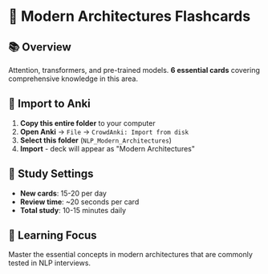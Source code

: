# 🎯 Modern Architectures Flashcards

## 📚 Overview
Attention, transformers, and pre-trained models. **6 essential cards** covering comprehensive knowledge in this area.

## 🚀 Import to Anki
1. **Copy this entire folder** to your computer
2. **Open Anki** → `File` → `CrowdAnki: Import from disk`
3. **Select this folder** (`NLP_Modern_Architectures`)
4. **Import** - deck will appear as "Modern Architectures"

## 📱 Study Settings
- **New cards**: 15-20 per day
- **Review time**: ~20 seconds per card
- **Total study**: 10-15 minutes daily

## 🎯 Learning Focus
Master the essential concepts in modern architectures that are commonly tested in NLP interviews.
